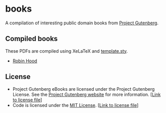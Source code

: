 # books

A compilation of interesting public domain books from [Project Gutenberg](https://www.gutenberg.org/).

## Compiled books

These PDFs are compiled using XeLaTeX and [template.sty](template.sty).

- [Robin Hood](books/robin-hood/robin-hood.pdf)

## License

- Project Gutenberg eBooks are licensed under the Project Gutenberg License. See the [Project Gutenberg website](https://www.gutenberg.org/) for more information. [[Link to license file](license/project-gutenberg.md)]
- Code is licensed under the [MIT License](https://opensource.org/licenses/MIT). [[Link to license file](license/mit.md)]
